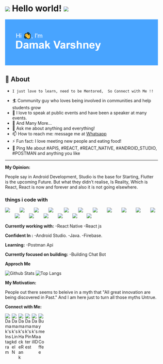 # <img src="https://github.com/TheDudeThatCode/TheDudeThatCode/blob/master/Assets/Hi.gif" width="29px"> Hello world!&nbsp;<img src="https://github.com/TheDudeThatCode/TheDudeThatCode/blob/master/Assets/Earth.gif" width="24px">

<img src="https://github.com/damakvarshney/damakvarshney/blob/master/header.png?raw=true">

  ## 🧐 About

-     I just love to learn, need to be Mentored,  So Connect with Me !!  
- 🏄‍ Community guy who loves being involved in communities and help students grow
- 🌱 I love to speak at public events and have been a speaker at many events.
- 👯 And Many More...
- 💬 Ask me about anything and everything!
- 📫 How to reach me: message me at [Whatsapp](https://wa.me/918077293920)
- ⚡ Fun fact: I love meeting new people and eating food!
- 💬 Ping Me about #APIS, #REACT, #REACT_NATIVE, #ANDROID_STUDIO, #POSTMAN and anything you like

---


  **My Opinion:**
  

People say in Android Development,
   Studio is the base for Starting,
   Flutter is the upcoming Future.
   But what they didn't realise, Is Reality,
   Which is React,
   React is now and forever and also it is not going elsewhere.
   
   <h3>things i code with</h3>

<img src="https://www.flaticon.com/svg/static/icons/svg/919/919827.svg" width="40px">&nbsp;&nbsp;&nbsp;&nbsp;&nbsp;&nbsp;&nbsp;&nbsp;<img src="https://www.flaticon.com/svg/static/icons/svg/919/919826.svg" width="40px">&nbsp;&nbsp;&nbsp;&nbsp;&nbsp;&nbsp;&nbsp;&nbsp;<img src="https://www.flaticon.com/svg/static/icons/svg/919/919851.svg" width="40px">&nbsp;&nbsp;&nbsp;&nbsp;&nbsp;&nbsp;&nbsp;&nbsp;<img src="https://www.flaticon.com/svg/static/icons/svg/888/888839.svg" width="40px">&nbsp;&nbsp;&nbsp;&nbsp;&nbsp;&nbsp;&nbsp;&nbsp;&nbsp;<img src="https://www.flaticon.com/svg/static/icons/svg/1548/1548740.svg" width="40px">&nbsp;&nbsp;&nbsp;&nbsp;&nbsp;&nbsp;&nbsp;&nbsp;<img src="https://www.flaticon.com/svg/static/icons/svg/2111/2111425.svg" width="40px">&nbsp;&nbsp;&nbsp;&nbsp;&nbsp;&nbsp;&nbsp;&nbsp;<img src="https://img.icons8.com/fluent/48/000000/visual-studio-code-2019.png" width="40px">&nbsp;&nbsp;&nbsp;&nbsp;&nbsp;&nbsp;&nbsp;&nbsp;<img src="https://img.icons8.com/cute-clipart/64/000000/adobe-xd.png" width="40px">&nbsp;&nbsp;&nbsp;&nbsp;&nbsp;&nbsp;&nbsp;&nbsp;<img src="https://img.icons8.com/color/48/000000/firebase.png" width="40px">&nbsp;&nbsp;&nbsp;&nbsp;&nbsp;&nbsp;&nbsp;&nbsp;<img src="https://www.flaticon.com/svg/static/icons/svg/919/919832.svg" width="40px">&nbsp;&nbsp;&nbsp;&nbsp;&nbsp;&nbsp;&nbsp;&nbsp;<img src="https://upload.wikimedia.org/wikipedia/commons/thumb/archive/3/34/20200802160428%21Android_Studio_icon.svg/120px-Android_Studio_icon.svg.png" width="40px" backgroundColor="#FFCA28">&nbsp;&nbsp;&nbsp;&nbsp;&nbsp;&nbsp;&nbsp;&nbsp;<img src="https://www.flaticon.com/svg/static/icons/svg/541/541488.svg" width="40px">&nbsp;&nbsp;&nbsp;&nbsp;&nbsp;&nbsp;&nbsp;&nbsp;<img src="https://www.flaticon.com/svg/static/icons/svg/3143/3143478.svg" width="40px">&nbsp;&nbsp;&nbsp;&nbsp;&nbsp;&nbsp;&nbsp;&nbsp;<img src="https://www.flaticon.com/svg/static/icons/svg/37/37256.svg" width="40px">&nbsp;&nbsp;&nbsp;&nbsp;&nbsp;&nbsp;&nbsp;&nbsp;<img src="https://img.icons8.com/color/48/000000/kotlin.png" width="40px">&nbsp;&nbsp;&nbsp;&nbsp;&nbsp;&nbsp;&nbsp;&nbsp;<img src="https://img.icons8.com/color/48/000000/javascript.png" width="40px">&nbsp;&nbsp;&nbsp;&nbsp;&nbsp;&nbsp;&nbsp;&nbsp;<img src="https://www.vectorlogo.zone/logos/getpostman/getpostman-icon.svg" width="40px">&nbsp;&nbsp;&nbsp;&nbsp;&nbsp;&nbsp;&nbsp;&nbsp;

 **Currently working with:**
-React Native 
-React js

 **Confident In :**
-Android Studio.
-Java.
-Firebase.

 **Learning:**
-Postman Api

 **Currently focused on building:**
-Building Chat Bot   

 **Approch Me**

![Github Stats](https://github-readme-stats.vercel.app/api?username=damakvarshney&count_private=true&show_icons=true&include_all_commits=true)
![Top Langs](https://github-readme-stats.vercel.app/api/top-langs/?username=damakvarshney&hide=TeX&layout=compact)


  **My Motivation:**

 People out there seems to beleive in a myth that "All great innovation are being discovered in Past."
And I am here just to turn all those myths Untrue.

  **Connect with Me:**
  
  
<a href="https://www.instagram.com/xo.damak.xo">
  <img align="left" alt=" Damak's Instagram" width="22px" src="https://www.flaticon.com/svg/static/icons/svg/3437/3437390.svg" />
</a>
<a href="https://www.linkedin.com/in/damak-varshney-9bb411193/">
  <img align="left" alt="Damak's LinkdeIN" width="22px" src="https://www.flaticon.com/svg/static/icons/svg/174/174857.svg" />
</a>
<a href="https://www.hackerrank.com/damakvarshney">
  <img align="left" alt="Damak's HackeRank" width="22px" src="https://img.icons8.com/windows/32/000000/hackerrank.png"/>
</a>
<a href="https://in.pinterest.com/damakvarshney/">
  <img align="left" alt="Damak's Pinterest" width="22px" src="https://www.flaticon.com/svg/static/icons/svg/220/220214.svg"/>
</a>
<a href="damakvarshney@gmail.com">
  <img align="left" alt="Damak's MailID" width="22px" src="https://www.flaticon.com/svg/static/icons/svg/732/732200.svg" />
</a>
<a href="https://www.buymeacoffee.com/damak">
  <img align="left" alt="Buy me a Coffee" width="22px" src="https://www.flaticon.com/svg/static/icons/svg/3081/3081528.svg" />
</a>
